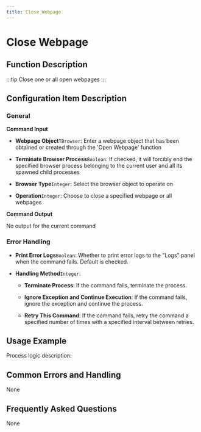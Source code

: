 ```yaml
---
title: Close Webpage
---
```


# Close Webpage

## Function Description

:::tip 
Close one or all open webpages
:::

## Configuration Item Description

### General

**Command Input**

- **Webpage Object**`TBrowser`: Enter a webpage object that has been obtained or created through the 'Open Webpage' function

- **Terminate Browser Process**`Boolean`: If checked, it will forcibly end the specified browser process belonging to the current user and all its spawned child processes

- **Browser Type**`Integer`: Select the browser object to operate on

- **Operation**`Integer`: Choose to close a specified webpage or all webpages


**Command Output**

No output for the current command


### Error Handling

- **Print Error Logs**`Boolean`: Whether to print error logs to the "Logs" panel when the command fails. Default is checked. 

- **Handling Method**`Integer`:

    - **Terminate Process**: If the command fails, terminate the process.

    - **Ignore Exception and Continue Execution**: If the command fails, ignore the exception and continue the process.

    - **Retry This Command**: If the command fails, retry the command a specified number of times with a specified interval between retries.

## Usage Example

Process logic description:

## Common Errors and Handling

None

## Frequently Asked Questions

None

